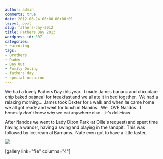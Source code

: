 ```yaml
---
author: admin
comments: true
date: 2012-06-24 06:00:00+00:00
layout: post
slug: fathers-day-2012
title: Fathers Day 2012
wordpress_id: 807
categories:
- Parenting
tags:
- Brothers
- Daddy
- Day Out
- Family Outing
- fathers day
- special occasion
---
```


We had a lovely Fathers Day this year.  I made James banana and chocolate chip baked oatmeal for breakfast and we all ate it in bed together.  We had a relaxing morning... James took Dexter for a walk and when he came home we all got ready and went for lunch in Nandos.  We LOVE Nandos.  I honestly don't know why we eat anywhere else... it's delicious.







After Nandos we went to Lady Dixon Park (at Ollie's request) and spent time having a wander, having a swing and playing in the sandpit.  This was followed by icecream at Barnams.  Nate even got to have a little taster.







[![](http://www.outmumbered.com/wp-content/uploads/2012/07/dsc_7358copy.jpg?w=300)](http://www.outmumbered.com/wp-content/uploads/2012/07/dsc_7358copy.jpg)






[gallery link="file" columns="4"]


